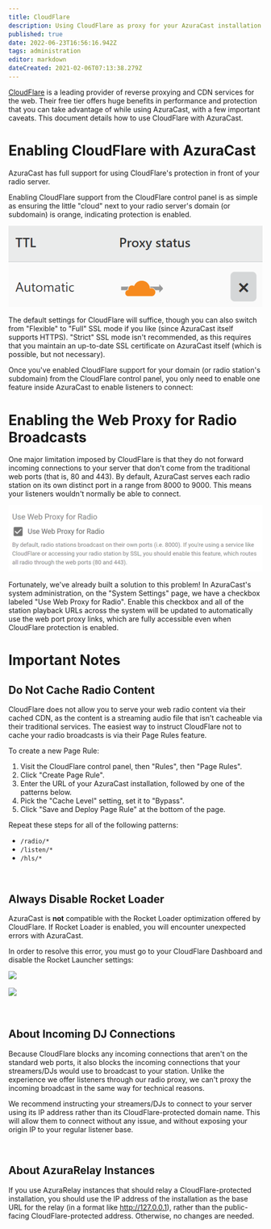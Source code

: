 ```yaml
---
title: CloudFlare
description: Using CloudFlare as proxy for your AzuraCast installation
published: true
date: 2022-06-23T16:56:16.942Z
tags: administration
editor: markdown
dateCreated: 2021-02-06T07:13:38.279Z
---
```


[CloudFlare](https://cloudflare.com/) is a leading provider of reverse proxying and CDN services for the web. Their free tier offers huge benefits in performance and protection that you can take advantage of while using AzuraCast, with a few important caveats. This document details how to use CloudFlare with AzuraCast.

# Enabling CloudFlare with AzuraCast

AzuraCast has full support for using CloudFlare's protection in front of your radio server.

Enabling CloudFlare support from the CloudFlare control panel is as simple as ensuring the little "cloud" next to your radio server's domain (or subdomain) is orange, indicating protection is enabled.

![cloudflare_enable.png](/images/cloudflare/cloudflare_enable.png)

The default settings for CloudFlare will suffice, though you can also switch from "Flexible" to "Full" SSL mode if you like (since AzuraCast itself supports HTTPS). "Strict" SSL mode isn't recommended, as this requires that you maintain an up-to-date SSL certificate on AzuraCast itself (which is possible, but not necessary).

Once you've enabled CloudFlare support for your domain (or radio station's subdomain) from the CloudFlare control panel, you only need to enable one feature inside AzuraCast to enable listeners to connect:

# Enabling the Web Proxy for Radio Broadcasts
One major limitation imposed by CloudFlare is that they do not forward incoming connections to your server that don't come from the traditional web ports (that is, 80 and 443). By default, AzuraCast serves each radio station on its own distinct port in a range from 8000 to 9000. This means your listeners wouldn't normally be able to connect.

![cloudflare_proxy.png](/images/cloudflare/cloudflare_proxy.png)

Fortunately, we've already built a solution to this problem! In AzuraCast's system administration, on the "System Settings" page, we have a checkbox labeled "Use Web Proxy for Radio". Enable this checkbox and all of the station playback URLs across the system will be updated to automatically use the web port proxy links, which are fully accessible even when CloudFlare protection is enabled.

# Important Notes

## Do Not Cache Radio Content

CloudFlare does not allow you to serve your web radio content via their cached CDN, as the content is a streaming audio file that isn't cacheable via their traditional services. The easiest way to instruct CloudFlare not to cache your radio broadcasts is via their Page Rules feature.

To create a new Page Rule:

1) Visit the CloudFlare control panel, then "Rules", then "Page Rules".
2) Click "Create Page Rule".
3) Enter the URL of your AzuraCast installation, followed by one of the patterns below.
4) Pick the "Cache Level" setting, set it to "Bypass".
5) Click "Save and Deploy Page Rule" at the bottom of the page.

Repeat these steps for all of the following patterns:
 - `/radio/*`
 - `/listen/*`
 - `/hls/*`

<br>

## Always Disable Rocket Loader

AzuraCast is **not** compatible with the Rocket Loader optimization offered by CloudFlare. If Rocket Loader is enabled, you will encounter unexpected errors with AzuraCast.

In order to resolve this  error, you must go to your CloudFlare Dashboard and disable the Rocket Launcher settings:

![](https://aws1.discourse-cdn.com/cloudflare/original/3X/5/7/57001bbc0803f75f68d7699b3c76ba83e039cedb.png)

![](https://aws1.discourse-cdn.com/cloudflare/original/3X/f/0/f057f97a3f79811e68d51e6bf86212fb0619659c.png)

<br>

## About Incoming DJ Connections

Because CloudFlare blocks any incoming connections that aren't on the standard web ports, it also blocks the incoming connections that your streamers/DJs would use to broadcast to your station. Unlike the experience we offer listeners through our radio proxy, we can't proxy the incoming broadcast in the same way for technical reasons.

We recommend instructing your streamers/DJs to connect to your server using its IP address rather than its CloudFlare-protected domain name. This will allow them to connect without any issue, and without exposing your origin IP to your regular listener base.

<br>

## About AzuraRelay Instances

If you use AzuraRelay instances that should relay a CloudFlare-protected installation, you should use the IP address of the installation as the base URL for the relay (in a format like http://127.0.0.1), rather than the public-facing CloudFlare-protected address. Otherwise, no changes are needed.